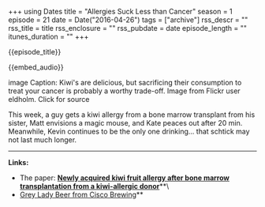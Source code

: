 +++
using Dates
title = "Allergies Suck Less than Cancer"
season = 1
episode = 21
date = Date("2016-04-26")
tags = ["archive"]
rss_descr = ""
rss_title = title
rss_enclosure = ""
rss_pubdate = date
episode_length = ""
itunes_duration = ""
+++

{{episode_title}}

{{embed_audio}}

image Caption: Kiwi's are delicious, but sacrificing their consumption to treat your cancer is probably a worthy trade-off. Image from Flickr user eldholm. Click for source

This week, a guy gets a kiwi allergy from a bone marrow transplant from his sister, Matt envisions a magic mouse, and Kate peaces out after 20 min. Meanwhile, Kevin continues to be the only one drinking... that schtick may not last much longer.

---

**Links:**

- The paper: [**Newly acquired kiwi fruit allergy after bone marrow transplantation from a kiwi-allergic donor**](http://www.ncbi.nlm.nih.gov/pubmed/26990607)**\
- [Grey Lady Beer from Cisco Brewing](http://ciscobrewers.com/beer/the-grey-lady)**
